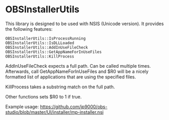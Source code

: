 # OBSInstallerUtils
This library is designed to be used with NSIS (Unicode version). It provides the following features:

```
OBSInstallerUtils::IsProcessRunning
OBSInstallerUtils::IsDLLLoaded
OBSInstallerUtils::AddInUseFileCheck
OBSInstallerUtils::GetAppNameForInUseFiles
OBSInstallerUtils::KillProcess
```

AddInUseFileCheck expects a full path. Can be called multiple times. Afterwards, call GetAppNameForInUseFiles and $R0 will be a nicely formatted list of applications that are using the specified files.

KillProcess takes a substring match on the full path.

Other functions sets $R0 to 1 if true.

Example usage: https://github.com/jp9000/obs-studio/blob/master/UI/installer/mp-installer.nsi
